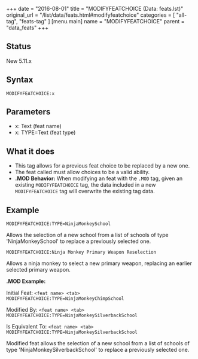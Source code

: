 +++
date = "2016-08-01"
title = "MODIFYFEATCHOICE (Data: feats.lst)"
original_url = "/list/data/feats.html#modifyfeatchoice"
categories = [ "all-tag", "feats-tag" ]
[menu.main]
    name = "MODIFYFEATCHOICE"
    parent = "data_feats"
+++

## Status

New 5.11.x

## Syntax

`MODIFYFEATCHOICE:x`

## Parameters

-   x: Text (feat name)
-   x: TYPE=Text (feat type)



What it does
------------

-   This tag allows for a previous feat choice to be replaced by a
    new one.
-   The feat called must allow choices to be a valid ability.
-   **.MOD Behavior:** When modifying an feat with the `.MOD` tag, given
    an existing `MODIFYFEATCHOICE` tag, the data included in a new
    `MODIFYFEATCHOICE` tag will overwrite the existing tag data.

Example
-------

`MODIFYFEATCHOICE:TYPE=NinjaMonkeySchool`

Allows the selection of a new school from a list of schools of type
'NinjaMonkeySchool' to replace a previously selected one.

`MODIFYFEATCHOICE:Ninja Monkey Primary Weapon Reselection`

Allows a ninja monkey to select a new primary weapon, replacing an
earlier selected primary weapon.

**.MOD Example:**

Initial Feat:
`<feat name> <tab> MODIFYFEATCHOICE:TYPE=NinjaMonkeyChimpSchool`

Modified By:
`<feat name> <tab> MODIFYFEATCHOICE:TYPE=NinjaMonkeySilverbackSchool`

Is Equivalent To:
`<feat name> <tab> MODIFYFEATCHOICE:TYPE=NinjaMonkeySilverbackSchool`

Modified feat allows the selection of a new school from a list of
schools of type 'NinjaMonkeySilverbackSchool' to replace a previously
selected one.

